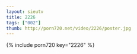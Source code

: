 ```yaml
--- 
layout: sieutv
title: 2226
tags: ["002"]
thumb: http://porn720.net/video/2226/poster.jpg
---
```

{% include porn720 key="2226" %} 
